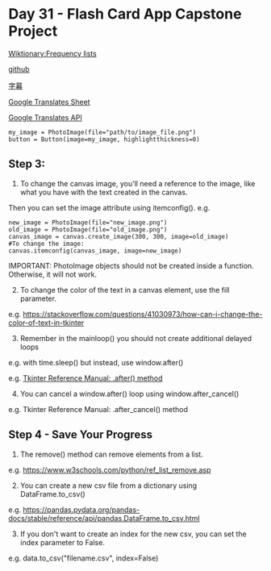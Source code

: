 # Day 31 - Flash Card App Capstone Project

[Wiktionary:Frequency lists](https://en.wiktionary.org/wiki/Wiktionary:Frequency_lists#Japanese)

[github](https://github.com/hermitdave/FrequencyWords)

[字幕](https://www.opensubtitles.org/en/search/subs)

[Google Translates Sheet](https://support.google.com/docs/answer/3093331?hl=en-GB)

[Google Translates API](https://cloud.google.com/translate/docs/languages?hl=en)


```
my_image = PhotoImage(file="path/to/image_file.png")
button = Button(image=my_image, highlightthickness=0)
```

## Step 3:

1. To change the canvas image, you'll need a reference to the image, like what you have with the text created in the canvas.
 
Then you can set the image attribute using itemconfig(). e.g.

```
new_image = PhotoImage(file="new_image.png")
old_image = PhotoImage(file="old_image.png")
canvas_image = canvas.create_image(300, 300, image=old_image)
#To change the image:
canvas.itemconfig(canvas_image, image=new_image)
```

IMPORTANT: PhotoImage objects should not be created inside a function. Otherwise, it will not work.

2. To change the color of the text in a canvas element, use the fill parameter. 

e.g. https://stackoverflow.com/questions/41030973/how-can-i-change-the-color-of-text-in-tkinter

3. Remember in the mainloop() you should not create additional delayed loops 

e.g. with time.sleep() but instead, use window.after() 

e.g. [Tkinter Reference Manual: .after() method](https://tcl.tk/man/tcl8.6/TclCmd/after.htm)

4. You can cancel a window.after() loop using window.after_cancel() 

e.g. Tkinter Reference Manual: .after_cancel() method

## Step 4 - Save Your Progress

1. The remove() method can remove elements from a list. 

e.g. https://www.w3schools.com/python/ref_list_remove.asp

2. You can create a new csv file from a dictionary using DataFrame.to_csv() 

e.g. https://pandas.pydata.org/pandas-docs/stable/reference/api/pandas.DataFrame.to_csv.html

3. If you don't want to create an index for the new csv, you can set the index parameter to False. 

e.g. data.to_csv("filename.csv", index=False)